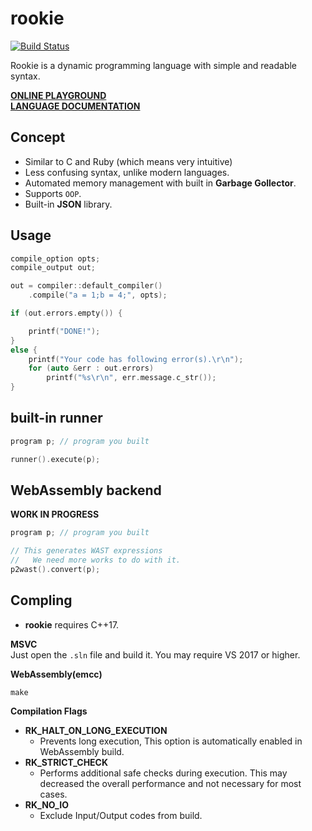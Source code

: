 rookie
====

[![Build Status](https://travis-ci.org/pjc0247/rookie.lang.svg?branch=master)](https://travis-ci.org/pjc0247/rookie.lang)

Rookie is a dynamic programming language with simple and readable syntax.

__[ONLINE PLAYGROUND](https://pjc0247.github.io/try-rookie/)__<br>
__[LANGUAGE DOCUMENTATION](https://rookielang.github.io)__

Concept
----
* Similar to C and Ruby (which means very intuitive)
* Less confusing syntax, unlike modern languages.
* Automated memory management with built in __Garbage Gollector__.
* Supports `OOP`.
* Built-in __JSON__ library.

Usage
----
```cpp
compile_option opts;
compile_output out;

out = compiler::default_compiler()
    .compile("a = 1;b = 4;", opts);

if (out.errors.empty()) {

    printf("DONE!");
}
else {
    printf("Your code has following error(s).\r\n");
    for (auto &err : out.errors)
        printf("%s\r\n", err.message.c_str());
}
```

built-in runner
----
```cpp
program p; // program you built

runner().execute(p);
```

WebAssembly backend
----
__WORK IN PROGRESS__
```cpp
program p; // program you built

// This generates WAST expressions
//   We need more works to do with it.
p2wast().convert(p);
```

Compling
----
* __rookie__ requires C++17.

__MSVC__<br>
Just open the `.sln` file and build it. You may require VS 2017 or higher.

__WebAssembly(emcc)__<br>
```
make
```

__Compilation Flags__

* __RK_HALT_ON_LONG_EXECUTION__
  * Prevents long execution, This option is automatically enabled in WebAssembly build.
* __RK_STRICT_CHECK__
  * Performs additional safe checks during execution. This may decreased the overall performance and not necessary for most cases.
* __RK_NO_IO__
  * Exclude Input/Output codes from build.
  
